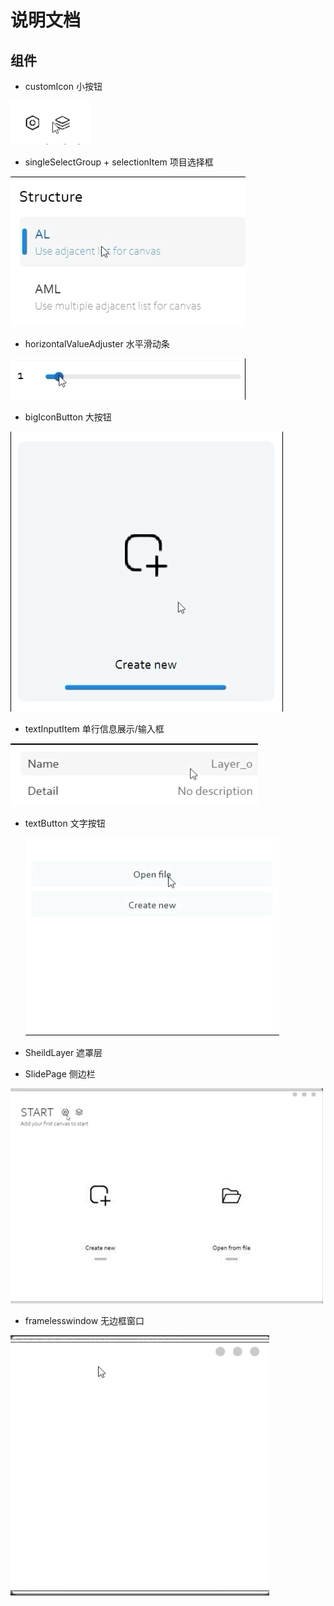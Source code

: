 # 说明文档

## 组件

- customIcon 小按钮

![](../app/gifs/smallbutton.png)



- singleSelectGroup + selectionItem 项目选择框

![](../app/gifs/choice.png)

- horizontalValueAdjuster 水平滑动条

![](../app/gifs/huadong.png)

- bigIconButton 大按钮

![](../app/gifs/bigbutton.png)

- textInputItem 单行信息展示/输入框

![](../app/gifs/text.png)

- textButton 文字按钮

  ![](../app/gifs/textbutton.png)

- SheildLayer 遮罩层

- SlidePage 侧边栏

![](../app/gifs/side.png)

* framelesswindow 无边框窗口

![](../app/gifs/framelesswindow.png)